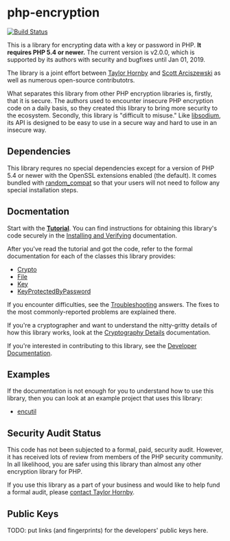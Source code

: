 php-encryption
===============

[![Build Status](https://travis-ci.org/defuse/php-encryption.svg?branch=master)](https://travis-ci.org/defuse/php-encryption)

This is a library for encrypting data with a key or password in PHP. **It
requires PHP 5.4 or newer.** The current version is v2.0.0, which is supported
by its authors with security and bugfixes until Jan 01, 2019.

The library is a joint effort between [Taylor Hornby](https://defuse.ca/) and
[Scott Arciszewski](https://paragonie.com/blog/author/scott-arcizewski) as well
as numerous open-source contributotrs.

What separates this library from other PHP encryption libraries is, firstly,
that it is secure. The authors used to encounter insecure PHP encryption code on
a daily basis, so they created this library to bring more security to the
ecosystem. Secondly, this library is "difficult to misuse." Like
[libsodium](https://github.com/jedisct1/libsodium), its API is designed to be
easy to use in a secure way and hard to use in an insecure way.

Dependencies
------------

This library requres no special dependencies except for a version of PHP 5.4 or
newer with the OpenSSL extensions enabled (the default). It comes bundled with
[random\_compat](https://github.com/paragonie/random_compat) so that your users
will not need to follow any special installation steps.

Docmentation
-------------

Start with the [**Tutorial**](docs/Tutorial.md). You can find instructions for
obtaining this library's code securely in the [Installing and
Verifying](docs/InstallingAndVerifying.md) documentation.

After you've read the tutorial and got the code, refer to the formal
documentation for each of the classes this library provides:

- [Crypto](docs/classes/Crypto.md)
- [File](docs/classes/File.md)
- [Key](docs/classes/Key.md)
- [KeyProtectedByPassword](docs/classes/KeyProtectedByPassword.md)

If you encounter difficulties, see the
[Troubleshooting](docs/Troubleshooting.md) answers. The fixes to the most
commonly-reported problems are explained there.

If you're a cryptographer and want to understand the nitty-gritty details of how
this library works, look at the [Cryptography Details](docs/CryptoDetails.md)
documentation.

If you're interested in contributing to this library, see the [Developer
Documentation](docs/DeveloperDocs.md).

Examples
---------

If the documentation is not enough for you to understand how to use this
library, then you can look at an example project that uses this library:

- [encutil](https://github.com/defuse/encutil)

Security Audit Status
---------------------

This code has not been subjected to a formal, paid, security audit. However, it
has received lots of review from members of the PHP security community. In all
likelihood, you are safer using this library than almost any other encryption
library for PHP.

If you use this library as a part of your business and would like to help fund
a formal audit, please [contact Taylor Hornby](https://defuse.ca/contact.htm).

Public Keys
------------

TODO: put links (and fingerprints) for the developers' public keys here.
